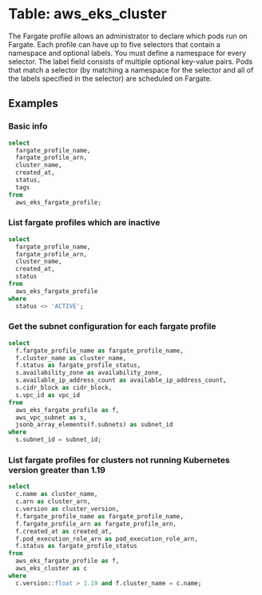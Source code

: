 # Table: aws_eks_cluster

The Fargate profile allows an administrator to declare which pods run on Fargate. Each profile can have up to five selectors that contain a namespace and optional labels. You must define a namespace for every selector. The label field consists of multiple optional key-value pairs. Pods that match a selector (by matching a namespace for the selector and all of the labels specified in the selector) are scheduled on Fargate.

## Examples

### Basic info

```sql
select
  fargate_profile_name,
  fargate_profile_arn,
  cluster_name,
  created_at,
  status,
  tags
from
  aws_eks_fargate_profile;
```

### List fargate profiles which are inactive
```sql
select
  fargate_profile_name,
  fargate_profile_arn,
  cluster_name,
  created_at,
  status
from
  aws_eks_fargate_profile
where
  status <> 'ACTIVE';
```

### Get the subnet configuration for each fargate profile

```sql
select
  f.fargate_profile_name as fargate_profile_name,
  f.cluster_name as cluster_name,
  f.status as fargate_profile_status,
  s.availability_zone as availability_zone,
  s.available_ip_address_count as available_ip_address_count,
  s.cidr_block as cidr_block,
  s.vpc_id as vpc_id
from
  aws_eks_fargate_profile as f,
  aws_vpc_subnet as s,
  jsonb_array_elements(f.subnets) as subnet_id
where
  s.subnet_id = subnet_id;
```

### List fargate profiles for clusters not running Kubernetes version greater than 1.19

```sql
select
  c.name as cluster_name,
  c.arn as cluster_arn,
  c.version as cluster_version,
  f.fargate_profile_name as fargate_profile_name,
  f.fargate_profile_arn as fargate_profile_arn,
  f.created_at as created_at,
  f.pod_execution_role_arn as pod_execution_role_arn,
  f.status as fargate_profile_status
from
  aws_eks_fargate_profile as f,
  aws_eks_cluster as c
where
  c.version::float > 1.19 and f.cluster_name = c.name;
```
